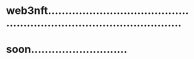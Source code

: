 # web3nft............................................................................................
# soon............................
